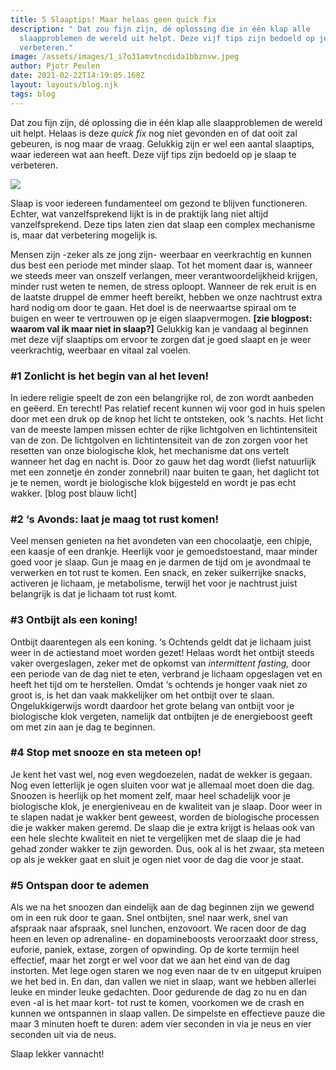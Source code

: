 ```yaml
---
title: 5 Slaaptips! Maar helaas geen quick fix
description: " Dat zou fijn zijn, dé oplossing die in één klap alle
  slaapproblemen de wereld uit helpt. Deze vijf tips zijn bedoeld op je slaap te
  verbeteren."
image: /assets/images/1_i7o31amvtncdida1bbznvw.jpeg
author: Pjotr Peulen
date: 2021-02-22T14:19:05.168Z
layout: layouts/blog.njk
tags: blog
---
```

Dat zou fijn zijn, dé oplossing die in één klap alle slaapproblemen de wereld uit helpt. Helaas is deze *quick fix* nog niet gevonden en of dat ooit zal gebeuren, is nog maar de vraag. Gelukkig zijn er wel een aantal slaaptips, waar iedereen wat aan heeft. Deze vijf tips zijn bedoeld op je slaap te verbeteren.

![](/assets/images/1_i7o31amvtncdida1bbznvw.jpeg)

Slaap is voor iedereen fundamenteel om gezond te blijven functioneren. Echter, wat vanzelfsprekend lijkt is in de praktijk lang niet altijd vanzelfsprekend. Deze tips laten zien dat slaap een complex mechanisme is, maar dat verbetering mogelijk is.

Mensen zijn -zeker als ze jong zijn- weerbaar en veerkrachtig en kunnen dus best een periode met minder slaap. Tot het moment daar is, wanneer we steeds meer van onszelf verlangen, meer verantwoordelijkheid krijgen, minder rust weten te nemen, de stress oploopt. Wanneer de rek eruit is en de laatste druppel de emmer heeft bereikt, hebben we onze nachtrust extra hard nodig om door te gaan. Het doel is de neerwaartse spiraal om te buigen en weer te vertrouwen op je eigen slaapvermogen. **\[zie blogpost: waarom val ik maar niet in slaap?]** Gelukkig kan je vandaag al beginnen met deze vijf slaaptips om ervoor te zorgen dat je goed slaapt en je weer veerkrachtig, weerbaar en vitaal zal voelen.

### \#1 Zonlicht is het begin van al het leven!

In iedere religie speelt de zon een belangrijke rol, de zon wordt aanbeden en geëerd. En terecht! Pas relatief recent kunnen wij voor god in huis spelen door met een druk op de knop het licht te ontsteken, ook ‘s nachts. Het licht van de meeste lampen missen echter de rijke lichtgolven en lichtintensiteit van de zon. De lichtgolven en lichtintensiteit van de zon zorgen voor het resetten van onze biologische klok, het mechanisme dat ons vertelt wanneer het dag en nacht is. Door zo gauw het dag wordt (liefst natuurlijk met een zonnetje én zonder zonnebril) naar buiten te gaan, het daglicht tot je te nemen, wordt je biologische klok bijgesteld en wordt je pas echt wakker. \[blog post blauw licht]

### \#2 ‘s Avonds: laat je maag tot rust komen!

Veel mensen genieten na het avondeten van een chocolaatje, een chipje, een kaasje of een drankje. Heerlijk voor je gemoedstoestand, maar minder goed voor je slaap. Gun je maag en je darmen de tijd om je avondmaal te verwerken en tot rust te komen. Een snack, en zeker suikerrijke snacks, activeren je lichaam, je metabolisme, terwijl het voor je nachtrust juist belangrijk is dat je lichaam tot rust komt.

### \#3 Ontbijt als een koning!

Ontbijt daarentegen als een koning. ‘s Ochtends geldt dat je lichaam juist weer in de actiestand moet worden gezet! Helaas wordt het ontbijt steeds vaker overgeslagen, zeker met de opkomst van *intermittent fasting,* door een periode van de dag niet te eten, verbrand je lichaam opgeslagen vet en heeft het tijd om te herstellen. Omdat ‘s ochtends je honger vaak niet zo groot is, is het dan vaak makkelijker om het ontbijt over te slaan. Ongelukkigerwijs wordt daardoor het grote belang van ontbijt voor je biologische klok vergeten, namelijk dat ontbijten je de energieboost geeft om met zin aan je dag te beginnen.

### \#4 Stop met snooze en sta meteen op!

Je kent het vast wel, nog even wegdoezelen, nadat de wekker is gegaan. Nog even letterlijk je ogen sluiten voor wat je allemaal moet doen die dag. Snoozen is heerlijk op het moment zelf, maar heel schadelijk voor je biologische klok, je energieniveau en de kwaliteit van je slaap. Door weer in te slapen nadat je wakker bent geweest, worden de biologische processen die je wakker maken geremd. De slaap die je extra krijgt is helaas ook van een hele slechte kwaliteit en niet te vergelijken met de slaap die je had gehad zonder wakker te zijn geworden. Dus, ook al is het zwaar, sta meteen op als je wekker gaat en sluit je ogen niet voor de dag die voor je staat.

### \#5 Ontspan door te ademen

Als we na het snoozen dan eindelijk aan de dag beginnen zijn we gewend om in een ruk door te gaan. Snel ontbijten, snel naar werk, snel van afspraak naar afspraak, snel lunchen, enzovoort. We racen door de dag heen en leven op adrenaline- en dopamineboosts veroorzaakt door stress, euforie, paniek, extase, zorgen of opwinding. Op de korte termijn heel effectief, maar het zorgt er wel voor dat we aan het eind van de dag instorten. Met lege ogen staren we nog even naar de tv en uitgeput kruipen we het bed in. En dan, dan vallen we niet in slaap, want we hebben allerlei leuke en minder leuke gedachten. Door gedurende de dag zo nu en dan even -al is het maar kort- tot rust te komen, voorkomen we de crash en kunnen we ontspannen in slaap vallen. De simpelste en effectieve pauze die maar 3 minuten hoeft te duren: adem vier seconden in via je neus en vier seconden uit via de neus.

Slaap lekker vannacht!